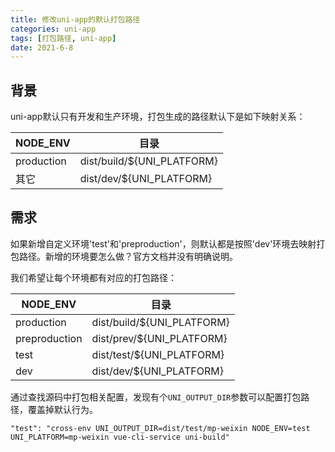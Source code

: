 ```yaml
---
title: 修改uni-app的默认打包路径
categories: uni-app
tags: [打包路径, uni-app]
date: 2021-6-8
---  
```


## 背景

uni-app默认只有开发和生产环境，打包生成的路径默认下是如下映射关系：

NODE_ENV | 目录
---|---
production | dist/build/${UNI_PLATFORM}
其它 | dist/dev/${UNI_PLATFORM}

## 需求

如果新增自定义环境'test'和'preproduction'，则默认都是按照'dev'环境去映射打包路径。新增的环境要怎么做？官方文档并没有明确说明。

我们希望让每个环境都有对应的打包路径：

NODE_ENV | 目录
---|---
production | dist/build/${UNI_PLATFORM}
preproduction | dist/prev/${UNI_PLATFORM}
test | dist/test/${UNI_PLATFORM}
dev | dist/dev/${UNI_PLATFORM}

通过查找源码中打包相关配置，发现有个`UNI_OUTPUT_DIR`参数可以配置打包路径，覆盖掉默认行为。


```    
"test": "cross-env UNI_OUTPUT_DIR=dist/test/mp-weixin NODE_ENV=test UNI_PLATFORM=mp-weixin vue-cli-service uni-build"
```
